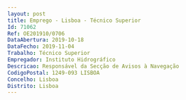 ```yaml
--- 
layout: post
title: Emprego - Lisboa - Técnico Superior
Id: 71062
Ref: OE201910/0706
DataAbertura: 2019-10-18
DataFecho: 2019-11-04
Trabalho: Técnico Superior
Empregador: Instituto Hidrográfico
Descricao: Responsável da Secção de Avisos à Navegação
CodigoPostal: 1249-093 LISBOA
Concelho: Lisboa
Distrito: Lisboa
--- 
```

